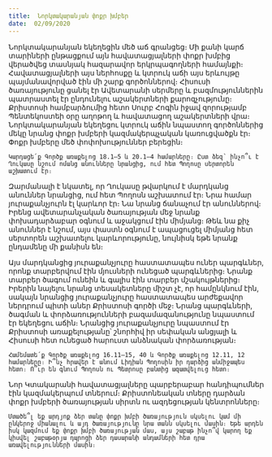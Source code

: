 ```yaml
---
title:  Նորկտակարանյան փոքր խմբեր
date:  02/09/2020
---
```


Նորկտակարանյան եկեղեցին մեծ աճ գրանցեց։ Մի քանի կարճ տարիների ընթացքում այն հավատացյալների փոքր խմբից վերածվեց տասնյակ հազարավոր երկրպագողների համայնքի։ Հավատացյալների այս ներհոսքը և կտրուկ աճի այս երևույթը պայմանավորված էին մի շարք գործոններով։ Հիսուսի ծառայությունը ցանել էր Ավետարանի սերմերը և բազմություններին պատրաստել էր ընդունելու աշակերտների քարոզչությունը։ Քրիստոսի համբարձումից հետո Սուրբ Հոգին իջավ զորությամբ Պենտեկոստեի օրը աղոթող և հավատացող աշակերտների վրա։ Նորկտակարանյան եկեղեցու կտրուկ աճին նպաստող գործոններից մեկը նրանց փոքր խմբերի կազմակերպչական կառուցվածքն էր։ Փոքր խմբերը մեծ փոփոխություններ բերեցին։

`Կարդացե՛ք Գործք առաքելոց 18.1–5 և 20.1–4 համարները։ Ըստ ձեզ՝ ինչո՞ւ է Ղուկասը նշում ոմանց անունները նրանցից, ում հետ Պողոսը սերտորեն աշխատում էր։`

Զարմանալի է նկատել, որ Ղուկասը թվարկում է մարդկանց անուններ նրանցից, ում հետ Պողոսն աշխատում էր։ Նրա համար յուրաքանչյուրն էլ կարևոր էր։ Նա նրանց ճանաչում էր անուններով։ Իրենց ավետարանչական ծառայության մեջ նրանք փոխադարձաբար օգնում և աջակցում էին միմյանց։ Թեև նա քիչ անուններ է նշում, այս փաստն օգնում է ապացուցել միմյանց հետ սերտորեն աշխատելու կարևորությունը, նույնիսկ եթե նրանք ընդամենը մի քանիսն են։

Այս մարդկանցից յուրաքանչյուրը հաստատապես ուներ պարգևներ, որոնք տարբերվում էին մյուսների ունեցած պարգևներից։ Նրանք տարբեր ծագում ունեին և գալիս էին տարբեր մշակույթներից։ Իրերին նայելու նրանց տեսակետները միշտ չէ, որ համընկնում էին, սակայն նրանցից յուրաքանչյուրը հաստատապես արժեքավոր ներդրում պիտի աներ Քրիստոսի գործի մեջ։ Նրանց պարգևների, ծագման և փորձառությունների բազամազանությունը նպաստում էր եկեղեցու աճին։ Նրանցից յուրաքանչյուրը նպաստում էր Քրիստոսի առաքելությանը՝ շնորհիվ իր սեփական անցյալի և Հիսուսի հետ ունեցած հարուստ անձնական փորձառության։

`Համեմատե՛ք Գործք առաքելոց 16.11–15, 40 և Գործք առաքելոց 12.11, 12 համարները։ Ի՞նչ հրավեր է անում Լիդիան Պողոսին իր դարձից անմիջապես հետո։ Ո՞ւր են գնում Պողոսն ու Պետրոսը բանտից ազատվելուց հետո։`

Նոր Կտակարանի հավատացյալները պարբերաբար հանդիպումներ էին կազմակերպում տներում։ Քրիստոնեական տները դարձան փոքր խմբերի ծառայության սիրտն ու ազդեցության կենտրոնները։

`Մտածե՞լ եք արդյոք ձեր տանը փոքր խմբի ծառայություն սկսելու կամ մի ընկերոջ միանալու և այդ ծառայությունը նրա տանն սկսելու մասին։ Եթե արդեն իսկ կազմում եք փոքր խմբի ծառայության մաս, այս շաբաթ ինչո՞վ կարող եք կիսվել շաբաթօրյա դպրոցի ձեր դասարանի անդամների հետ դրա առավելությունների մասին։`